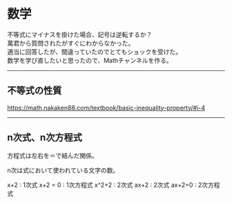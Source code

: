 # 数学

不等式にマイナスを掛けた場合、記号は逆転するか？  
萬君から質問されたがすぐにわからなかった。  
適当に回答したが、間違っていたのでとてもショックを受けた。  
数学を学び直したいと思ったので、Mathチャンネルを作る。  

---

## 不等式の性質

<https://math.nakaken88.com/textbook/basic-inequality-property/#i-4>  

---

## n次式、n次方程式

方程式は左右を＝で結んだ関係。

n次は式において使われている文字の数。

x+2 : 1次式
x+2 = 0 : 1次方程式
x^2+2 : 2次式
ax+2 : 2次式
ax+2=0 : 2次方程式
